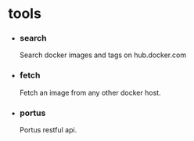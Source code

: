 # tools
- ### search 
  Search docker images and tags on hub.docker.com
- ### fetch
  Fetch an image from any other docker host.
- ### portus
  Portus restful api. 

